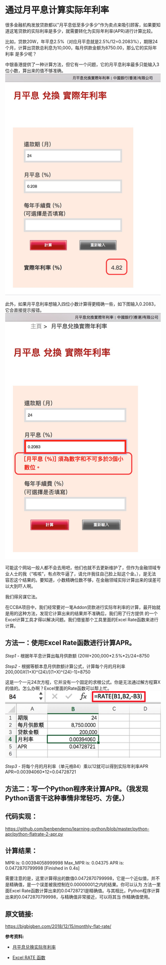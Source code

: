 通过月平息计算实际年利率
======================

很多金融机构发放贷款都以"月平息低至多少多少"作为卖点来吸引顾客，如果要知道这笔贷款的实际利率是多少，就需要转化为实际年利率(APR)进行计算比较。

比如，贷款20W，年平息2.5%（对应月平息就是2.5%/12=0.2083%），期限24个月，计算出贷款总利息为10,000，每月供款金额为8750.00，那么它的实际年利率
是多少呢？

中银香港提供了一种计算方法，但它有一个问题，它的月平息利率最多只能输入3位小数，算出来的值不够准确。
![boc HK](https://github.com/benbendemo/learning-python/blob/master/python-apr/boc_hk_flat_2_apr.jpg)


此外，如果月平息利率想输入四位小数计算得更精确一些，如下图输入0.2083，它会直接提示报错。
![boc HK error](https://github.com/benbendemo/learning-python/blob/master/python-apr/boc_hk_flat_2_apr_error.jpg)

可能这个网站一般人都不会去用吧，他们也就不去更新维护了，但作为金融领域专业人士的我（“咳咳”，有点吹牛逼了，请允许我往自己脸上贴这个金。），是无法
容忍这个结果的。要知道，小数精确位数不够，在金融领域实际计算出来的误差可以大到吓人啊。

我们得另谋它法。

<!--more-->

在CCBA项目中，我们经常要对一笔Addon贷款进行实际年利率的计算，最开始就是用的这种方法，发现它计算出来的结果并不准确后，我们用了行方提供
的一个Excel计算工具才得以解决问题。我们借鉴那个工具里面的Excel Rate函数来进行计算。


方法一：使用Excel Rate函数进行计算APR。
-----------------------------------

*Step1* - 根据年平息计算出每月供款额
(20W+200,000*2.5%*2)/24=8750

*Step2* - 根据等额本息月供款额计算公式，计算每个月的月利率
200,000*X*(1+X)^{24}/[(1+X)^{24}-1]=8750

这是一个一元24次方程，它并没有一个固定的求根公式。你是无法通过解方程算X的值的。怎么办啊？Excel里面的Rate函数可以帮上忙。
![Excel Rate function](https://github.com/benbendemo/learning-python/blob/master/python-apr/excel-rate-function.jpg)

*Step3* - 将每个月的月利率（单元格B4）乘以12就可以得到实际年利率APR
APR=0.00394060*12=0.04728721

方法二：写一个Python程序来计算APR。（我发现Python语言干这种事情非常轻巧、方便。）
--------------------------------------------------------------------------

代码实现：
-------
https://github.com/benbendemo/learning-python/blob/master/python-apr/python-flatrate-2-apr.py


计算结果：
--------
MPR is: 0.00394058999998
Max_MPR is: 0.04375
APR is: 0.0472870799998
[Finished in 0.4s]


需要注意的是，这里计算得出的数值0.0472870799998，它是一个近似值，并不是精确值，是一个误差被我控制在0.00000001之内的结果。你可以认为
方法一里面Excel Rate函数计算出来的0.04728721是精确值。与其相比，Python程序计算出来的0.0472870799998，与精确值非常接近，可以将其当
作精确值使用。

原文链接:
-------
https://bigbigben.com/2018/12/15/monthly-flat-rate/


**参考资料:**
- [月平息兑换实际年利率](https://www.bochk.com/sc/home/calculators/flatratevsapr.html)

- [Excel RATE 函数](https://support.office.com/zh-cn/article/rate-函数-9f665657-4a7e-4bb7-a030-83fc59e748ce)
